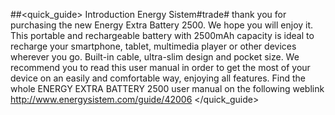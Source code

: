 ##<quick_guide> Introduction
Energy Sistem#trade# thank you for purchasing the new Energy Extra Battery 2500. We hope you will
enjoy it. This portable and rechargeable battery with 2500mAh capacity is ideal to recharge
your smartphone, tablet, multimedia player or other devices wherever you go. Built-in cable, ultra-slim design and pocket size.
We recommend you to read this user manual in order to get the most of your device on an easily
and comfortable way, enjoying all features.
Find the whole ENERGY EXTRA BATTERY 2500 user manual on the following weblink http://www.energysistem.com/guide/42006
</quick_guide>
